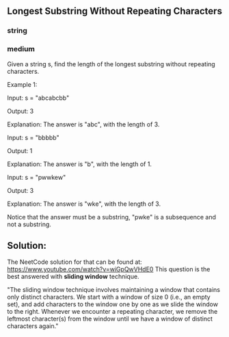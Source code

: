 ## Longest Substring Without Repeating Characters
### string 
### medium 

Given a string s, find the length of the longest substring without repeating characters.

Example 1: 

Input: s = "abcabcbb"

Output: 3

Explanation: The answer is "abc", with the length of 3.

Input: s = "bbbbb"

Output: 1

Explanation: The answer is "b", with the length of 1.

Input: s = "pwwkew"

Output: 3

Explanation: The answer is "wke", with the length of 3.

Notice that the answer must be a substring, "pwke" is a subsequence and not a substring.


## Solution: 
The NeetCode solution for that can be found at: https://www.youtube.com/watch?v=wiGpQwVHdE0
This question is the best answered with **sliding window** technique. 

"The sliding window technique involves maintaining a window that contains only distinct characters. We start with a window of size 0 (i.e., an empty set), and add characters to the window one by one as we slide the window to the right. Whenever we encounter a repeating character, we remove the leftmost character(s) from the window until we have a window of distinct characters again."
